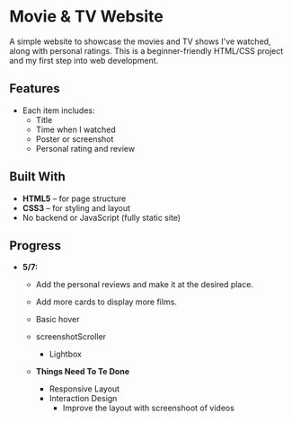 # Movie & TV Website

A simple website to showcase the movies and TV shows I've watched, along with personal ratings. This is a beginner-friendly HTML/CSS project and my first step into web development.

## Features

- Each item includes:
  - Title
  - Time when I watched
  - Poster or screenshot
  - Personal rating and review


## Built With

- **HTML5** – for page structure
- **CSS3** – for styling and layout
- No backend or JavaScript (fully static site)

## Progress
- **5/7:**
  - Add the personal reviews and make it at the desired place.
  - Add more cards to display more films.
  - Basic hover
  - screenshotScroller
    - Lightbox
  

  - **Things Need To Te Done**
    - Responsive Layout
    - Interaction Design
      - Improve the layout with screenshoot of videos
